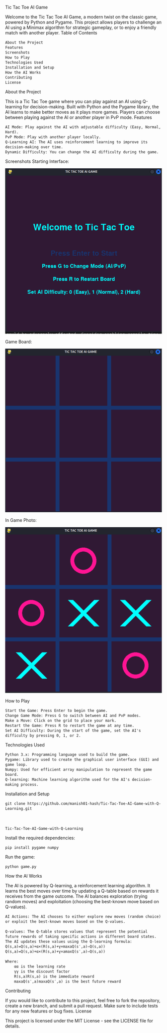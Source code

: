 Tic Tac Toe AI Game

Welcome to the Tic Tac Toe AI Game, a modern twist on the classic game, powered by Python and Pygame. This project allows players to challenge an AI using a Minimax algorithm for strategic gameplay, or to enjoy a friendly match with another player.
Table of Contents

    About the Project
    Features
    Screenshots
    How to Play
    Technologies Used
    Installation and Setup
    How the AI Works
    Contributing
    License

About the Project

This is a Tic Tac Toe game where you can play against an AI using Q-learning for decision-making. Built with Python and the Pygame library, the AI learns to make better moves as it plays more games. Players can choose between playing against the AI or another player in PvP mode.
Features

    AI Mode: Play against the AI with adjustable difficulty (Easy, Normal, Hard).
    PvP Mode: Play with another player locally.
    Q-Learning AI: The AI uses reinforcement learning to improve its decision-making over time.
    Dynamic Difficulty: You can change the AI difficulty during the game.

Screenshots
Starting Interface:

 ![image alt](https://github.com/manish01-hash/Tic-Tac-Toe-AI-Game-with-Q-Learning/blob/6daea188091d55affbdc63047347469f70006551/Tic%20tac%20toe%20home%20pic)

Game Board: 

 ![image alt](https://github.com/manish01-hash/Tic-Tac-Toe-AI-Game-with-Q-Learning/blob/039cf56dd39575a4c559288e87bd5bb9cd34d57b/Game%20Board)


 In Game Photo:
 
![image alt](https://github.com/manish01-hash/Tic-Tac-Toe-AI-Game-with-Q-Learning/blob/c9ad60b1f4380e68a7bf1fba31bc82cf20603e29/In%20game%20Photo)

How to Play

    Start the Game: Press Enter to begin the game.
    Change Game Mode: Press G to switch between AI and PvP modes.
    Make a Move: Click on the grid to place your mark.
    Restart the Game: Press R to restart the game at any time.
    Set AI Difficulty: During the start of the game, set the AI's difficulty by pressing 0, 1, or 2.

Technologies Used

    Python 3.x: Programming language used to build the game.
    Pygame: Library used to create the graphical user interface (GUI) and game loop.
    Numpy: Used for efficient array manipulation to represent the game board.
    Q-learning: Machine learning algorithm used for the AI's decision-making process.

Installation and Setup

    git clone https://github.com/manish01-hash/Tic-Tac-Toe-AI-Game-with-Q-Learning.git


    
    Tic-Tac-Toe-AI-Game-with-Q-Learning


Install the required dependencies:

    pip install pygame numpy

Run the game:

    python game.py

How the AI Works

The AI is powered by Q-learning, a reinforcement learning algorithm. It learns the best moves over time by updating a Q-table based on rewards it receives from the game outcome. The AI balances exploration (trying random moves) and exploitation (choosing the best-known move based on Q-values).

    AI Actions: The AI chooses to either explore new moves (random choice) or exploit the best-known moves based on the Q-values.

    Q-values: The Q-table stores values that represent the potential future rewards of taking specific actions in different board states. The AI updates these values using the Q-learning formula:
    Q(s,a)=Q(s,a)+α×(R(s,a)+γ×max⁡aQ(s′,a)−Q(s,a))
    Q(s,a)=Q(s,a)+α×(R(s,a)+γ×amax​Q(s′,a)−Q(s,a))

    Where:
        αα is the learning rate
        γγ is the discount factor
        R(s,a)R(s,a) is the immediate reward
        max⁡aQ(s′,a)maxa​Q(s′,a) is the best future reward

Contributing

If you would like to contribute to this project, feel free to fork the repository, create a new branch, and submit a pull request. Make sure to include tests for any new features or bug fixes.
License

This project is licensed under the MIT License - see the LICENSE file for details.
